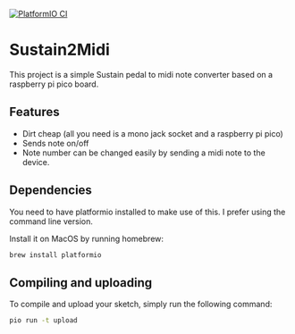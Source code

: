 [![PlatformIO CI](https://github.com/madskjeldgaard/raspberry-pi-pico-usbmidi-platformio-template/actions/workflows/build.yml/badge.svg)](https://github.com/madskjeldgaard/raspberry-pi-pico-usbmidi-platformio-template/actions/workflows/build.yml)

# Sustain2Midi

This project is a simple Sustain pedal to midi note converter based on a raspberry pi pico board.

## Features

- Dirt cheap (all you need is a mono jack socket and a raspberry pi pico)
- Sends note on/off
- Note number can be changed easily by sending a midi note to the device.

## Dependencies

You need to have platformio installed to make use of this. I prefer using the command line version.

Install it on MacOS by running homebrew:

```bash
brew install platformio
```

## Compiling and uploading

To compile and upload your sketch, simply run the following command:

```bash
pio run -t upload
```

